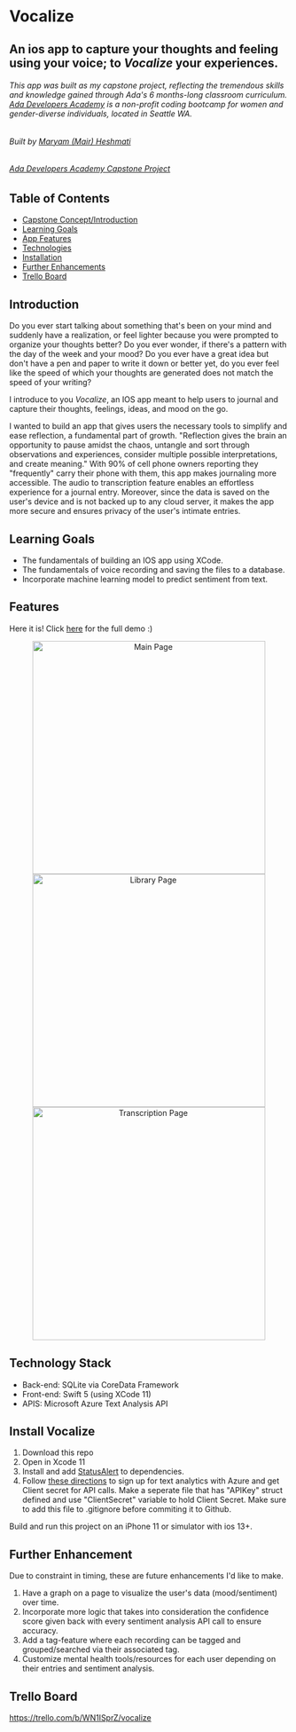 # Vocalize
## An ios app to capture your thoughts and feeling using your voice; to *Vocalize* your experiences. 
###### This app was built as my capstone project, reflecting the tremendous skills and knowledge gained through Ada's 6 months-long classroom curriculum. [Ada Developers Academy](https://adadevelopersacademy.org/) is a non-profit coding bootcamp for women and gender-diverse individuals, located in Seattle WA.
###### Built by [Maryam (Mair) Heshmati](https://www.linkedin.com/in/maryam-mair-heshmati-297a7710b/)
###### [Ada Developers Academy Capstone Project](https://github.com/mheshmati-tech/Vocalize)  




## Table of Contents 
* [Capstone Concept/Introduction](#introduction)
* [Learning Goals](#learning-goals)
* [App Features](#app-features)
* [Technologies](#technology-stack)
* [Installation](#install-vocalize)
* [Further Enhancements](#enhancements)
* [Trello Board](#trello-board)


## Introduction
Do you ever start talking about something that's been on your mind and suddenly have a realization, or feel lighter because you were prompted to organize your thoughts better? Do you ever wonder, if there's a pattern with the day of the week and your mood? Do you ever have a great idea but don't have a pen and paper to write it down or better yet, do you ever feel like the speed of which your thoughts are generated does not match the speed of your writing? 

I introduce to you *Vocalize*, an IOS app meant to help users to journal and capture their thoughts, feelings, ideas, and mood on the go. 

I wanted to build an app that gives users the necessary tools to simplify and ease reflection, a fundamental part of growth. "Reflection gives the brain an opportunity to pause amidst the chaos, untangle and sort through observations and experiences, consider multiple possible interpretations, and create meaning." With 90% of cell phone owners reporting they "frequently" carry their phone with them, this app makes journaling more accessible. The audio to transcription feature enables an effortless experience for a journal entry. Moreover, since the data is saved on the user's device and is not backed up to any cloud server, it makes the app more secure and ensures privacy of the user's intimate entries. 





## Learning Goals
- The fundamentals of building an IOS app using XCode. 
- The fundamentals of voice recording and saving the files to a database. 
- Incorporate machine learning model to predict sentiment from text. 


## Features
Here it is!
Click [here](https://youtu.be/rycwHmCZ7LA) for the full demo :) 
<p align="center"> 
  <img height="420" src="https://user-images.githubusercontent.com/54689464/88349040-d9268e00-cd03-11ea-92b9-09a2049614b4.png" alt="Main Page">
  <img height="420" src="https://user-images.githubusercontent.com/54689464/88349202-433f3300-cd04-11ea-8b6b-925739b857b8.png" alt="Library Page">
  <img height="420" src="https://user-images.githubusercontent.com/54689464/88349254-6bc72d00-cd04-11ea-8a11-0cf8cef40bd5.png" alt="Transcription Page">
</p>



## Technology Stack
- Back-end: SQLite via CoreData Framework
- Front-end: Swift 5 (using XCode 11)
- APIS: Microsoft Azure Text Analysis API

## Install Vocalize
1. Download this repo
2. Open in Xcode 11
3. Install and add [StatusAlert](https://github.com/LowKostKustomz/StatusAlert) to dependencies. 
4. Follow [these directions](https://docs.microsoft.com/en-us/powerapps/maker/canvas-apps/cognitive-services-api) to sign up for text analytics with Azure and get Client secret for API calls. Make a seperate file that has "APIKey" struct defined and use "ClientSecret" variable to hold Client Secret. Make sure to add this file to .gitignore before commiting it to Github. 

Build and run this project on an iPhone 11 or simulator with ios 13+. 

## Further Enhancement 
Due to constraint in timing, these are future enhancements I'd like to make.
1. Have a graph on a page to visualize the user's data (mood/sentiment) over time. 
2. Incorporate more logic that takes into consideration the confidence score given back with every sentiment analysis API call to ensure accuracy.
3. Add a tag-feature where each recording can be tagged and grouped/searched via their associated tag. 
4. Customize mental health tools/resources for each user depending on their entries and sentiment analysis. 

## Trello Board
https://trello.com/b/WN1ISprZ/vocalize


